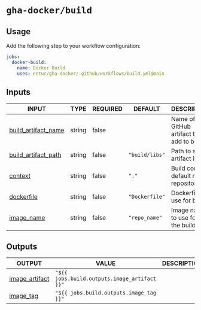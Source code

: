# `gha-docker/build`

## Usage

Add the following step to your workflow configuration:

```yml
jobs:
  docker-build:
    name: Docker Build
    uses: entur/gha-docker/.github/workflows/build.yml@main
```

## Inputs

<!-- AUTO-DOC-INPUT:START - Do not remove or modify this section -->

|                                           INPUT                                           |  TYPE  | REQUIRED |    DEFAULT     |                  DESCRIPTION                   |
|-------------------------------------------------------------------------------------------|--------|----------|----------------|------------------------------------------------|
| <a name="input_build_artifact_name"></a>[build_artifact_name](#input_build_artifact_name) | string |  false   |                |  Name of GitHub artifact to <br>add to build   |
| <a name="input_build_artifact_path"></a>[build_artifact_path](#input_build_artifact_path) | string |  false   | `"build/libs"` |           Path to save artifact into           |
|                   <a name="input_context"></a>[context](#input_context)                   | string |  false   |     `"."`      | Build context, default root of <br>repository  |
|              <a name="input_dockerfile"></a>[dockerfile](#input_dockerfile)               | string |  false   | `"Dockerfile"` |          Dockerfile to use for build           |
|              <a name="input_image_name"></a>[image_name](#input_image_name)               | string |  false   | `"repo_name"`  |      Image name to use for <br>the build       |

<!-- AUTO-DOC-INPUT:END -->

## Outputs

<!-- AUTO-DOC-OUTPUT:START - Do not remove or modify this section -->

|                                    OUTPUT                                    |                    VALUE                     | DESCRIPTION |
|------------------------------------------------------------------------------|----------------------------------------------|-------------|
| <a name="output_image_artifact"></a>[image_artifact](#output_image_artifact) | `"${{ jobs.build.outputs.image_artifact }}"` |             |
|        <a name="output_image_tag"></a>[image_tag](#output_image_tag)         |   `"${{ jobs.build.outputs.image_tag }}"`    |             |

<!-- AUTO-DOC-OUTPUT:END -->
